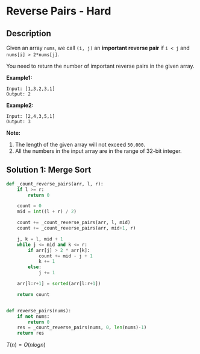 # Reverse Pairs - Hard

## Description

Given an array `nums`, we call `(i, j)` an **important reverse pair** if `i < j` and `nums[i] > 2*nums[j]`.

You need to return the number of important reverse pairs in the given array.

**Example1:**

```
Input: [1,3,2,3,1]
Output: 2
```



**Example2:**

```
Input: [2,4,3,5,1]
Output: 3
```



**Note:**

1. The length of the given array will not exceed `50,000`.
2. All the numbers in the input array are in the range of 32-bit integer.

## Solution 1: Merge Sort

```python
def _count_reverse_pairs(arr, l, r):
    if l >= r:
        return 0

    count = 0
    mid = int((l + r) / 2)

    count += _count_reverse_pairs(arr, l, mid)
    count += _count_reverse_pairs(arr, mid+1, r)

    j, k = l, mid + 1
    while j <= mid and k <= r:
        if arr[j] > 2 * arr[k]:
            count += mid - j + 1
            k += 1
        else:
            j += 1

    arr[l:r+1] = sorted(arr[l:r+1])

    return count


def reverse_pairs(nums):
    if not nums:
        return 0
    res = _count_reverse_pairs(nums, 0, len(nums)-1)
    return res
```

$T(n)=O(nlogn)​$ 